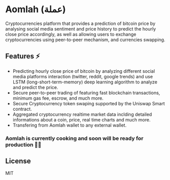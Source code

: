 # Aomlah (عملة)
Cryptocurrencies platform that provides a prediction of bitcoin price by analysing social media sentiment and price history to predict the hourly close price accordingly, as well as allowing users to exchange cryptocurrencies using peer-to-peer mechanism, and currencies swapping. 

## Features ⚡️
- Predicting hourly close price of bitcoin by analyzing different social media platforms interaction (twitter, reddit, google trends) and use LSTM (long-short-term-memory) deep learning algorithm to analyze and predict the price.
- Secure peer-to-peer trading of featuring fast blockchain transactions, minimum gas fee, escrow, and much more.
- Secure Cryptocurrency token swaping supported by the Uniswap Smart contract.  
- Aggregated cryptocurrency realtime market data inclding detailed informations about a coin, price, real time charts and much more.
- Transfering from Aomlah wallet to any external wallet.

### Aomlah is currently cooking and soon will be ready for production 💪🏻

## License

MIT
